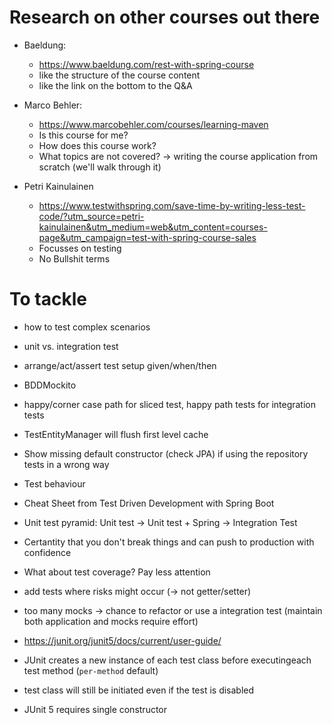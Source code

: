# Research on other courses out there

* Baeldung:
  * https://www.baeldung.com/rest-with-spring-course
  * like the structure of the course content
  * like the link on the bottom to the Q&A

* Marco Behler:
  * https://www.marcobehler.com/courses/learning-maven
  * Is this course for me?
  * How does this course work?
  * What topics are not covered? -> writing the course application from scratch (we'll walk through it)

* Petri Kainulainen
  * https://www.testwithspring.com/save-time-by-writing-less-test-code/?utm_source=petri-kainulainen&utm_medium=web&utm_content=courses-page&utm_campaign=test-with-spring-course-sales
  * Focusses on testing
  * No Bullshit terms


# To tackle

- how to test complex scenarios
- unit vs. integration test
- arrange/act/assert test setup given/when/then
- BDDMockito
- happy/corner case path for sliced test, happy path tests for integration tests
- TestEntityManager will flush first level cache
- Show missing default constructor (check JPA) if using the repository tests in a wrong way
- Test behaviour
- Cheat Sheet from Test Driven Development with Spring Boot
- Unit test pyramid: Unit test -> Unit test + Spring -> Integration Test
- Certantity that you don't break things and can push to production with confidence
- What about test coverage? Pay less attention
- add tests where risks might occur (-> not getter/setter)
- too many mocks -> chance to refactor or use a integration test (maintain both application and mocks require effort)

- https://junit.org/junit5/docs/current/user-guide/

- JUnit creates a new instance of each test class before executingeach test method (`per-method` default)
- test class will still be initiated even if the test is disabled
- JUnit 5 requires single constructor
